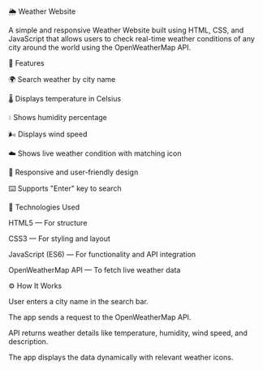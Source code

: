 🌦️ Weather Website

A simple and responsive Weather Website built using HTML, CSS, and JavaScript that allows users to check real-time weather conditions of any city around the world using the OpenWeatherMap API.

🚀 Features

🌍 Search weather by city name

🌡️ Displays temperature in Celsius

💧 Shows humidity percentage

🌬️ Displays wind speed

☁️ Shows live weather condition with matching icon

🔁 Responsive and user-friendly design

⌨️ Supports "Enter" key to search

🧠 Technologies Used

HTML5 — For structure

CSS3 — For styling and layout

JavaScript (ES6) — For functionality and API integration

OpenWeatherMap API — To fetch live weather data

⚙️ How It Works

User enters a city name in the search bar.

The app sends a request to the OpenWeatherMap API.

API returns weather details like temperature, humidity, wind speed, and description.

The app displays the data dynamically with relevant weather icons.
